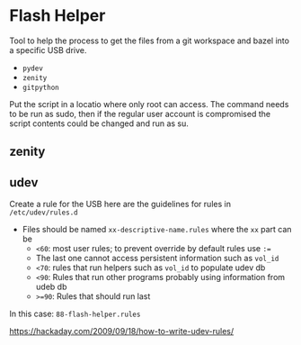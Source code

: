 # Flash Helper

Tool to help the process to get the files from a git workspace and
bazel into a specific USB drive.

- `pydev`
- `zenity`
- `gitpython`

Put the script in a locatio where only root can access. The command needs to
be run as sudo, then if the regular user account is compromised the script
contents could be changed and run as su.

## zenity




## udev

Create a rule for the USB here are the guidelines for rules in `/etc/udev/rules.d`

* Files should be named `xx-descriptive-name.rules` where the `xx` part can be
  * `<60`: most user rules; to prevent override by default rules use `:=`
  * The last one cannot access persistent information such as `vol_id`
  * `<70`: rules that run helpers such as `vol_id` to populate udev db
  * `<90`: Rules that run other programs probably using information from udeb db
  * `>=90`: Rules that should run last

In this case: `88-flash-helper.rules`



https://hackaday.com/2009/09/18/how-to-write-udev-rules/